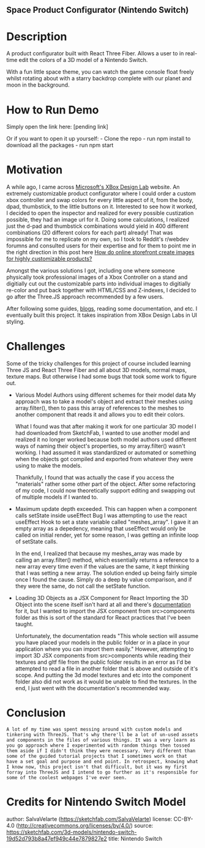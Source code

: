 ## Space Product Configurator (Nintendo Switch)

# Description

A product configurator built with React Three Fiber. Allows a user to in real-time edit the colors of a 3D model of a Nintendo Switch.

With a fun little space theme, you can watch the game console float freely whilst rotating about with a starry backdrop complete with our planet and moon in the background.

# How to Run Demo

Simply open the link here: [pending link]

Or if you want to open it up yourself: - Clone the repo - run npm install to download all the packages - run npm start

# Motivation

A while ago, I came across [Microsoft's XBox Design Lab](https://www.microsoft.com/store/configure/xbox-design-lab/900WZDF9XJVG) website. An extremely customizable product configurator where I could order a custom xbox controller and swap colors for every little aspect of it, from the body, dpad, thumbstick, to the little buttons on it. Interested to see how it worked, I decided to open the inspector and realized for every possible custization possible, they had an image url for it. Doing some calculations, I realized just the d-pad and thumbstick combinations would yield in 400 different combinations (20 different colors for each part) already! That was impossible for me to replicate on my own, so I took to Reddit's r/webdev forumns and consulted users for their expertise and for them to point me in the right direction in this post here [How do online storefront create images for highly customizable products?](https://www.reddit.com/r/webdev/comments/onlxuo/how_do_online_storefront_create_images_for_highly/)

Amongst the various solutions I got, including one where someone physically took professional images of a Xbox Controller on a stand and digitially cut out the customizable parts into individual images to digitially re-color and put back together with HTML/CSS and Z-indexes, I decided to go after the Three.JS approach recommended by a few users.

After following some guides, [blogs](https://official-osorina.medium.com/creating-a-3d-configurator-with-nuxt-and-three-js-part-1-6d40da0209e0), reading some documentation, and etc. I eventually built this project. It takes inspiration from XBox Design Labs in UI styling.

# Challenges

Some of the tricky challenges for this project of course included learning Three JS and React Three Fiber and all about 3D models, normal maps, texture maps. But otherwise I had some bugs that took some work to figure out.

- Various Model Authors using different schemes for their model data
  My approach was to take a model's object and extract their meshes using array.filter(), then to pass this array of references to the meshes to another component that reads it and allows you to edit their colors.

  What I found was that after making it work for one particular 3D model I had downloaded from SketchFab, I wanted to use another model and realized it no longer worked because both model authors used different ways of naming their object's properties, so my array.filter() wasn't working. I had assumed it was standardized or automated or something when the objects got compiled and exported from whatever they were using to make the models.

  Thankfully, I found that was actually the case if you access the "materials" rather some other part of the object. After some refactoring of my code, I could now theoretically support editing and swapping out of multiple models if I wanted to.

- Maximum update depth exceeded. This can happen when a component calls setState inside useEffect Bug
  I was attempting to use the react useEffect Hook to set a state variable called "meshes_array". I gave it an empty array as a depedency, meaning that useEffect would only be called on initial render, yet for some reason, I was getting an infinite loop of setState calls.

  In the end, I realized that because my meshes_array was made by calling an array.filter() method, which essentially returns a reference to a new array every time even if the values are the same, it kept thinking that I was setting a new array. The solution ended up being fairly simple once I found the cause. Simply do a deep by value comparison, and if they were the same, do not call the setState function.

- Loading 3D Objects as a JSX Component for React
  Importing the 3D Object into the scene itself isn't hard at all and there's [documentation](https://docs.pmnd.rs/react-three-fiber/tutorials/loading-models) for it, but I wanted to import the JSX component from src>components folder as this is sort of the standard for React practices that I've been taught.

  Unfortunately, the documentation reads "This whole section will assume you have placed your models in the public folder or in a place in your application where you can import them easily." However, attempting to import 3D JSX components from src>components while reading their textures and gltf file from the public folder results in an error as I'd be attempted to read a file in another folder that is above and outside of it's scope. And putting the 3d model textures and etc into the component folder also did not work as it would be unable to find the textures. In the end, I just went with the documentation's recommended way.

# Conclusion

    A lot of my time was spent messing around with custom models and tinkering with ThreeJS. That's why there'll be a lot of un-used assets and components in the files of various things. It was a very learn as you go approach where I experimented with random things then tossed them aside if I didn't think they were necessary. Very different than some of the guided tutorial projects that I sometimes work on that have a set goal and purpose and end point. In retrospect, knowing what I know now, this project isn't that difficult, but it was my first forray into ThreeJS and I intend to go further as it's responsible for some of the coolest webpages I've ever seen.

# Credits for Nintendo Switch Model

author: SalvaVelarte (https://sketchfab.com/SalvaVelarte)
license: CC-BY-4.0 (http://creativecommons.org/licenses/by/4.0/)
source: https://sketchfab.com/3d-models/nintendo-switch-19d52d793b8a47ef949c44e7879827e2
title: Nintendo Switch
